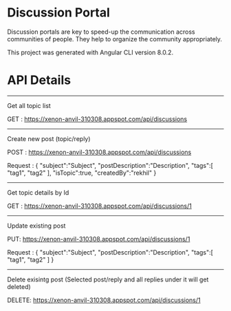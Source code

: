 # Discussion Portal
Discussion portals are key to speed-up the communication across communities of people. They help to organize the community appropriately.

This project was generated with Angular CLI version 8.0.2.

# API Details 
---------------------------------------------------------------------------------------------------------------------
Get all topic list

GET : https://xenon-anvil-310308.appspot.com/api/discussions

---------------------------------------------------------------------------------------------------------------------

Create new post (topic/reply)

POST : https://xenon-anvil-310308.appspot.com/api/discussions

Request :
{
   "subject":"Subject",
   "postDescription":"Description",
   "tags":[
      "tag1",
      "tag2"
   ],
   "isTopic":true,
   "createdBy":"rekhil"
}

---------------------------------------------------------------------------------------------------------------------

Get topic details by Id

GET : https://xenon-anvil-310308.appspot.com/api/discussions/1

---------------------------------------------------------------------------------------------------------------------

Update existing post

PUT: https://xenon-anvil-310308.appspot.com/api/discussions/1

Request :
{
   "subject":"Subject",
   "postDescription":"Description",
   "tags":[
      "tag1",
      "tag2"
   ]
}

---------------------------------------------------------------------------------------------------------------------

Delete exisintg post (Selected post/reply and all replies under it will get deleted)

DELETE: https://xenon-anvil-310308.appspot.com/api/discussions/1
